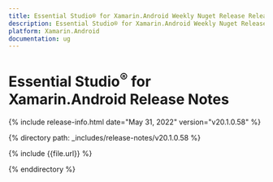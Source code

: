 ```yaml
---
title: Essential Studio® for Xamarin.Android Weekly Nuget Release Release Notes  
description: Essential Studio® for Xamarin.Android Weekly Nuget Release Release Notes  
platform: Xamarin.Android
documentation: ug
---
```


# Essential Studio<sup>®</sup> for Xamarin.Android  Release Notes  

{% include release-info.html date="May 31, 2022"  version="v20.1.0.58" %} 


{% directory path: _includes/release-notes/v20.1.0.58 %}

{% include {{file.url}} %}

{% enddirectory %}